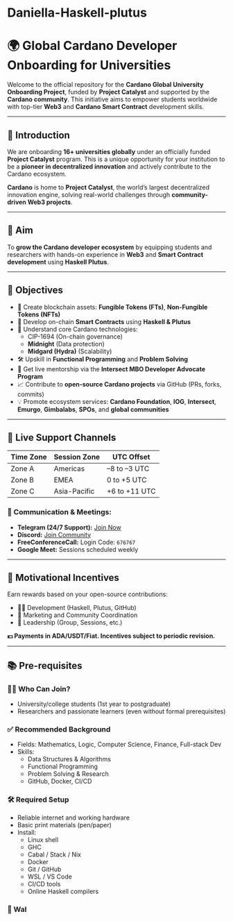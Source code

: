 # Daniella-Haskell-plutus

# 🌍 Global Cardano Developer Onboarding for Universities

Welcome to the official repository for the **Cardano Global University Onboarding Project**, funded by **Project Catalyst** and supported by the **Cardano community**. This initiative aims to empower students worldwide with top-tier **Web3** and **Cardano Smart Contract** development skills.

---

## 🧭 Introduction

We are onboarding **16+ universities globally** under an officially funded **Project Catalyst** program. This is a unique opportunity for your institution to be a **pioneer in decentralized innovation** and actively contribute to the Cardano ecosystem.

**Cardano** is home to **Project Catalyst**, the world’s largest decentralized innovation engine, solving real-world challenges through **community-driven Web3 projects**.

---

## 🎯 Aim

To **grow the Cardano developer ecosystem** by equipping students and researchers with hands-on experience in **Web3** and **Smart Contract development** using **Haskell Plutus**.

---

## 📌 Objectives

- 🎨 Create blockchain assets: **Fungible Tokens (FTs)**, **Non-Fungible Tokens (NFTs)**
- 🧠 Develop on-chain **Smart Contracts** using **Haskell & Plutus**
- 🧩 Understand core Cardano technologies:  
  - CIP-1694 (On-chain governance)  
  - **Midnight** (Data protection)  
  - **Midgard (Hydra)** (Scalability)
- 🛠 Upskill in **Functional Programming** and **Problem Solving**
- 👥 Get live mentorship via the **Intersect MBO Developer Advocate Program**
- 📈 Contribute to **open-source Cardano projects** via GitHub (PRs, forks, commits)
- 💡 Promote ecosystem services: **Cardano Foundation**, **IOG**, **Intersect**, **Emurgo**, **Gimbalabs**, **SPOs**, and **global communities**

---

## 💬 Live Support Channels

| Time Zone      | Session Zone | UTC Offset     |
|----------------|--------------|----------------|
| Zone A         | Americas     | –8 to –3 UTC   |
| Zone B         | EMEA         |  0 to +5 UTC   |
| Zone C         | Asia-Pacific | +6 to +11 UTC  |

### 🔗 Communication & Meetings:
- **Telegram (24/7 Support):** [Join Now](https://t.me/coxygenglobal)  
- **Discord:** [Join Community](https://discord.gg/RxrhMgnSb4)  
- **FreeConferenceCall:** Login Code: `676767`  
- **Google Meet:** Sessions scheduled weekly

---

## 🎁 Motivational Incentives

Earn rewards based on your open-source contributions:

- 🧑‍💻 Development (Haskell, Plutus, GitHub)
- 📣 Marketing and Community Coordination
- 👥 Leadership (Group, Sessions, etc.)

**💵 Payments in ADA/USDT/Fiat. Incentives subject to periodic revision.**

---

## 📚 Pre-requisites

### 👩‍🎓 Who Can Join?
- University/college students (1st year to postgraduate)
- Researchers and passionate learners (even without formal prerequisites)

### ✅ Recommended Background
- Fields: Mathematics, Logic, Computer Science, Finance, Full-stack Dev
- Skills:  
  - Data Structures & Algorithms  
  - Functional Programming  
  - Problem Solving & Research  
  - GitHub, Docker, CI/CD

### 🛠 Required Setup
- Reliable internet and working hardware
- Basic print materials (pen/paper)
- Install:  
  - Linux shell  
  - GHC  
  - Cabal / Stack / Nix  
  - Docker  
  - Git / GitHub  
  - WSL / VS Code  
  - CI/CD tools  
  - Online Haskell compilers

### 🔐 Wal



